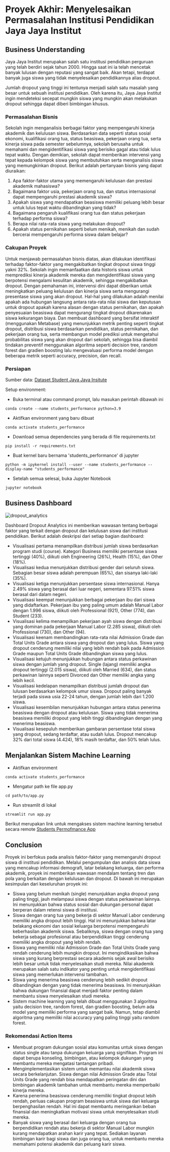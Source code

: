 # Proyek Akhir: Menyelesaikan Permasalahan Institusi Pendidikan Jaya Jaya Institut

## Business Understanding
Jaya Jaya Institut merupakan salah satu institusi pendidikan perguruan yang telah berdiri sejak tahun 2000. Hingga saat ini ia telah mencetak banyak lulusan dengan reputasi yang sangat baik. Akan tetapi, terdapat banyak juga siswa yang tidak menyelesaikan pendidikannya alias dropout.

Jumlah dropout yang tinggi ini tentunya menjadi salah satu masalah yang besar untuk sebuah institusi pendidikan. Oleh karena itu, Jaya Jaya Institut ingin mendeteksi secepat mungkin siswa yang mungkin akan melakukan dropout sehingga dapat diberi bimbingan khusus.

### Permasalahan Bisnis
Sekolah ingin menganalisis berbagai faktor yang mempengaruhi kinerja akademik dan kelulusan siswa. Berdasarkan data seperti status sosial ekonomi, kualifikasi orang tua, status beasiswa, pekerjaan orang tua, serta kinerja siswa pada semester sebelumnya, sekolah berusaha untuk memahami dan mengidentifikasi siswa yang berisiko gagal atau tidak lulus tepat waktu. Dengan demikian, sekolah dapat memberikan intervensi yang tepat kepada kelompok siswa yang membutuhkan serta menganalisis siswa yang memungkinkan dropout. Berikut adalah pertanyaan bisnis yang dapat diuraikan:

1. Apa faktor-faktor utama yang memengaruhi kelulusan dan prestasi akademik mahasiswa?
2. Bagaimana faktor usia, pekerjaan orang tua, dan status internasional dapat mempengaruhi prestasi akademik siswa?
3. Apakah siswa yang mendapatkan beasiswa memiliki peluang lebih besar untuk lulus tepat waktu dibandingkan yang tidak?
4. Bagaimana pengaruh kualifikasi orang tua dan status pekerjaan terhadap performa siswa?
5. Berapa nilai rata-rata siswa yang melakukan dropout?
6. Apakah status pernikahan seperti belum menikah, menikah dan sudah bercerai mempengaruhi performa siswa dalam belajar?

### Cakupan Proyek
Untuk menjawab permasalahan bisnis diatas, akan dilakukan identifikasi terhadap faktor-faktor yang mengakibatkan tingkat dropout siswa tinggi yakni 32%. Sekolah ingin memanfaatkan data historis siswa untuk memprediksi kinerja akademik mereka dan mengidentifikasi siswa yang berpotensi mengalami kesulitan akademik, sehingga mengakibatkan dropout. Dengan pemahaman ini, intervensi dini dapat diberikan untuk meningkatkan peluang kelulusan dan kinerja siswa serta mengurangi presentase siswa yang akan dropout. Hal-hal yang dilakukan adalah menilai apakah ada hubungan langsung antara rata-rata nilai siswa dan keputusan untuk dropout apakah karena alasan dengan status pernikahan, dan apakah penyesuaian beasiswa dapat mengurangi tingkat dropout dikarenakan siswa kekurangan biaya. Dan membuat dashboard yang bersifat interaktif (menggunakan Metabase) yang menunjukkan metrik penting seperti tingkat dropout, distribusi siswa berdasarkan pendidikan, status pernikahan, dan pekerjaan orang tua, serta membangun model prediksi untuk mengetahui probabilitas siswa yang akan dropout dari sekolah, sehingga bisa diambil tindakan preventif menggunakan algoritma seperti decision tree, random forest dan gradien boosting lalu mengevaluasi performa model dengan beberapa metrik seperti accuracy, precision, dan recall.

### Persiapan

Sumber data: <a href="https://github.com/dicodingacademy/dicoding_dataset/blob/main/students_performance/data.csv">Dataset Student Jaya Jaya Insitute</a>

Setup environment:

- Buka terminal atau command prompt, lalu masukan perintah dibawah ini

```
conda create --name students_performance python=3.9
```

- Aktifkan environment yang baru dibuat

```
conda activate students_performance
```

- Download semua dependencies yang berada di file requirements.txt

```
pip install -r requirements.txt
```

- Buat kernel baru bernama 'students_performance' di jupyter

```
python -m ipykernel install --user --name students_performance --display-name "students_performance"
```
- Setelah semua selesai, buka Jupyter Notebook

```
jupyter notebook
```

## Business Dashboard
![dropout_analytics](https://github.com/user-attachments/assets/2880ab45-d7cb-497a-8677-090fbc273003)

Dashboard Dropout Analytics ini memberikan wawasan tentang berbagai faktor yang terkait dengan dropout dan kelulusan siswa dari institusi pendidikan. Berikut adalah deskripsi dari setiap bagian dashboard:

- Visualisasi pertama menampilkan distribusi jumlah siswa berdasarkan program studi (course). Kategori Business memiliki persentase siswa tertinggi (40%), diikuti oleh Engineering (26%), Health (15%), dan Other (18%).
- Visualisasi kedua menunjukkan distribusi gender dari seluruh siswa. Sebagian besar siswa adalah perempuan (65%), dan sisanya laki-laki (35%).
- Visualisasi ketiga menunjukkan persentase siswa internasional. Hanya 2.49% siswa yang berasal dari luar negeri, sementara 97.51% siswa berasal dari dalam negeri.
- Visualisasi keempat menunjukkan berbagai pekerjaan ibu dari siswa yang didaftarkan. Pekerjaan ibu yang paling umum adalah Manual Labor dengan 1.996 siswa, diikuti oleh Professional (921), Other (774), dan Student (233).
- Visualisasi kelima menampilkan pekerjaan ayah siswa dengan distribusi yang dominan pada pekerjaan Manual Labor (2.285 siswa), diikuti oleh Professional (730), dan Other (94).
- Visualisasi keenam membandingkan rata-rata nilai Admission Grade dan Total Units Grade antara siswa yang dropout dan yang lulus. Siswa yang dropout cenderung memiliki nilai yang lebih rendah baik pada Admission Grade maupun Total Units Grade dibandingkan siswa yang lulus.
- Visualisasi ketujuh menunjukkan hubungan antara status perkawinan siswa dengan jumlah yang dropout. Single (lajang) memiliki angka dropout tertinggi (2.015 siswa), diikuti oleh Married (634), dan status perkawinan lainnya seperti Divorced dan Other memiliki angka yang lebih kecil.
- Visualisasi kedelapan menampilkan distribusi jumlah dropout dan lulusan berdasarkan kelompok umur siswa. Dropout paling banyak terjadi pada siswa usia 22-24 tahun, dengan jumlah lebih dari 1.200 siswa.
- Visualisasi kesembilan menunjukkan hubungan antara status penerima beasiswa dengan dropout atau kelulusan. Siswa yang tidak menerima beasiswa memiliki dropout yang lebih tinggi dibandingkan dengan yang menerima beasiswa.
- Visualisasi kesepuluh memberikan gambaran persentase total siswa yang dropout, sedang terdaftar, atau sudah lulus. Dropout mencakup 32% dari total siswa (4.424), 18% masih terdaftar, dan 50% telah lulus.

## Menjalankan Sistem Machine Learning
- Aktifkan environment

```
conda activate students_performance
```

- Mengatur path ke file app.py

```
cd path/to/app.py
```

- Run streamlit di lokal

```
streamlit run app.py
```
Berikut merupakan link untuk mengakses sistem machine learning tersebut secara remote <a href="https://tesssg-hascmsm2pgtahu9hvxp88u.streamlit.app/">Students Permofmance App</a>

## Conclusion
Proyek ini berfokus pada analisis faktor-faktor yang memengaruhi dropout siswa di institusi pendidikan. Melalui pengumpulan dan analisis data siswa yang mencakup informasi demografi, latar belakang keluarga, dan performa akademik, proyek ini memberikan wawasan mendalam tentang tren dan pola yang berkaitan dengan kelulusan dan dropout. Di bawah ini merupakan kesimpulan dari keseluruhan proyek ini:

- Siswa yang belum menikah (single) menunjukkan angka dropout yang paling tinggi, jauh melampaui siswa dengan status perkawinan lainnya. Ini menunjukkan bahwa status sosial dan dukungan personal dapat berperan dalam retensi siswa di institusi.
- Siswa dengan orang tua yang bekerja di sektor Manual Labor cenderung memiliki angka dropout lebih tinggi. Hal ini menunjukkan bahwa latar belakang ekonomi dan sosial keluarga berpotensi mempengaruhi keberhasilan akademik siswa. Sebaliknya, siswa dengan orang tua yang bekerja sebagai profesional atau berpendidikan tinggi cenderung memiliki angka dropout yang lebih rendah.
- Siswa yang memiliki nilai Admission Grade dan Total Units Grade yang rendah cenderung lebih mungkin dropout. Ini mengindikasikan bahwa siswa yang kurang berprestasi secara akademis sejak awal berisiko lebih besar untuk tidak menyelesaikan studi mereka. Nilai akademik merupakan salah satu indikator yang penting untuk mengidentifikasi siswa yang memerlukan intervensi tambahan.
- Siswa yang menerima beasiswa cenderung lebih sedikit dropout dibandingkan dengan yang tidak menerima beasiswa. Ini menunjukkan bahwa dukungan finansial dapat menjadi faktor penting dalam membantu siswa menyelesaikan studi mereka.
- Sistem machine learning yang telah dibuat menggunakan 3 algoritma yaitu decision tree, random forest, dan gradien boosting, belum ada model yang memiliki performa yang sangat baik. Namun, tetap diambil algoritma yang memiliki nilai accuracy yang paling tinggi yaitu random forest.

### Rekomendasi Action Items
- Membuat program dukungan sosial atau komunitas untuk siswa dengan status single atau tanpa dukungan keluarga yang signifikan. Program ini dapat berupa konseling, bimbingan, atau kelompok dukungan yang membantu mereka mengatasi tantangan pribadi.
- Mengimplementasikan sistem untuk memantau nilai akademik siswa secara berkelanjutan. Siswa dengan nilai Admission Grade atau Total Units Grade yang rendah bisa mendapatkan peringatan dini dan bimbingan akademik tambahan untuk membantu mereka memperbaiki kinerja mereka.
- Karena penerima beasiswa cenderung memiliki tingkat dropout lebih rendah, perluas cakupan program beasiswa untuk siswa dari keluarga berpenghasilan rendah. Hal ini dapat membantu meringankan beban finansial dan meningkatkan motivasi siswa untuk menyelesaikan studi mereka.
- Banyak siswa yang berasal dari keluarga dengan orang tua berpendidikan rendah atau bekerja di sektor Manual Labor mungkin kurang mendapatkan arahan karir yang tepat. Sediakan layanan bimbingan karir bagi siswa dan juga orang tua, untuk membantu mereka memahami potensi akademik dan peluang karir siswa.
